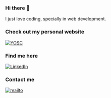### Hi there 👋

I just love coding, specially in web development.

### Check out my personal website
[![YOSC](https://img.shields.io/badge/Personal_Website-FF0000?style=for-the-badge)](https://yosc-portfolio.herokuapp.com/)

### Find me here
[![LinkedIn](https://img.shields.io/badge/LinkedIn-0077B5?style=for-the-badge&logo=linkedin&logoColor=white)](https://www.linkedin.com/in/ysael-saez/)

### Contact me
[![mailto](https://img.shields.io/badge/Microsoft_Outlook-0078D4?style=for-the-badge&logo=microsoft-outlook&logoColor=white)](mailto:ysael.saez@outlook.com)
